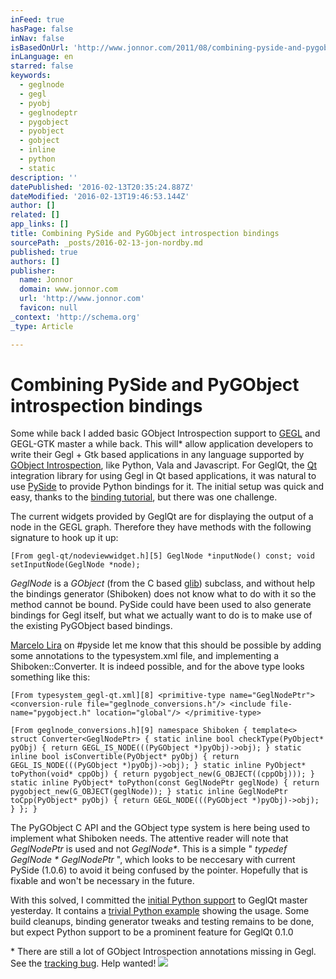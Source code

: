 ```yaml
---
inFeed: true
hasPage: false
inNav: false
isBasedOnUrl: 'http://www.jonnor.com/2011/08/combining-pyside-and-pygobject-introspection-bindings/'
inLanguage: en
starred: false
keywords:
  - geglnode
  - gegl
  - pyobj
  - geglnodeptr
  - pygobject
  - pyobject
  - gobject
  - inline
  - python
  - static
description: ''
datePublished: '2016-02-13T20:35:24.887Z'
dateModified: '2016-02-13T19:46:53.144Z'
author: []
related: []
app_links: []
title: Combining PySide and PyGObject introspection bindings
sourcePath: _posts/2016-02-13-jon-nordby.md
published: true
authors: []
publisher:
  name: Jonnor
  domain: www.jonnor.com
  url: 'http://www.jonnor.com'
  favicon: null
_context: 'http://schema.org'
_type: Article

---
```

# Combining PySide and PyGObject introspection bindings

Some while back I added basic GObject Introspection support to [GEGL][0] and GEGL-GTK master a while back. This will\* allow application developers to write their Gegl + Gtk based applications in any language supported by [GObject Introspection][1], like Python, Vala and Javascript. For GeglQt, the [Qt][2] integration library for using Gegl in Qt based applications, it was natural to use [PySide][3] to provide Python bindings for it. The initial setup was quick and easy, thanks to the [binding tutorial][4], but there was one challenge.

The current widgets provided by GeglQt are for displaying the output of a node in the GEGL graph. Therefore they have methods with the following signature to hook up it up:

    [From gegl-qt/nodeviewwidget.h][5] GeglNode *inputNode() const; void setInputNode(GeglNode *node);

_GeglNode_ is a _GObject_ (from the C based [glib][6]) subclass, and without help the bindings generator (Shiboken) does not know what to do with it so the method cannot be bound. PySide could have been used to also generate bindings for Gegl itself, but what we actually want to do is to make use of the existing PyGObject based bindings.

[Marcelo Lira][7] on \#pyside let me know that this should be possible by adding some annotations to the typesystem.xml file, and implementing a Shiboken::Converter. It is indeed possible, and for the above type looks something like this:

    [From typesystem_gegl-qt.xml][8] <primitive-type name="GeglNodePtr"> <conversion-rule file="geglnode_conversions.h"/> <include file-name="pygobject.h" location="global"/> </primitive-type> 

    [From geglnode_conversions.h][9] namespace Shiboken { template<> struct Converter<GeglNodePtr> { static inline bool checkType(PyObject* pyObj) { return GEGL_IS_NODE(((PyGObject *)pyObj)->obj); } static inline bool isConvertible(PyObject* pyObj) { return GEGL_IS_NODE(((PyGObject *)pyObj)->obj); } static inline PyObject* toPython(void* cppObj) { return pygobject_new(G_OBJECT((cppObj))); } static inline PyObject* toPython(const GeglNodePtr geglNode) { return pygobject_new(G_OBJECT(geglNode)); } static inline GeglNodePtr toCpp(PyObject* pyObj) { return GEGL_NODE(((PyGObject *)pyObj)->obj); } }; }

The PyGObject C API and the GObject type system is here being used to implement what Shiboken needs. The attentive reader will note that _GeglNodePtr_ is used and not _GeglNode\*_. This is a simple " _typedef GeglNode \* GeglNodePtr_ ", which looks to be neccesary with current PySide (1.0.6) to avoid it being confused by the pointer. Hopefully that is fixable and won't be necessary in the future.

With this solved, I committed the [initial Python support][10] to GeglQt master yesterday. It contains a [trivial Python example][11] showing the usage. Some build cleanups, binding generator tweaks and testing remains to be done, but expect Python support to be a prominent feature for GeglQt 0.1.0

\* There are still a lot of GObject Introspection annotations missing in Gegl. See the [tracking bug][12]. Help wanted!
[![](http://www.jonnor.com/wp/wp-content/plugins/flattr/img/flattr-badge-large.png)][13]

[0]: http://www.gegl.org/
[1]: https://live.gnome.org/GObjectIntrospection
[2]: http://qt.nokia.com/
[3]: http://www.pyside.org/
[4]: http://developer.qt.nokia.com/wiki/PySide_Binding_Generation_Tutorial
[5]: http://git.gnome.org/browse/gegl-qt/tree/gegl-qt/nodeviewwidget.h
[6]: http://developer.gnome.org/glib/
[7]: http://setanta.wordpress.com/
[8]: http://git.gnome.org/browse/gegl-qt/tree/pygegl-qt/typesystem_gegl-qt.xml
[9]: http://git.gnome.org/browse/gegl-qt/tree/pygegl-qt/geglnode_conversions.h
[10]: http://git.gnome.org/browse/gegl-qt/commit/?id=1a444f65ff80bb15bd43ea1a0206345b83c665e6
[11]: http://git.gnome.org/browse/gegl-qt/tree/examples/pyside-basic.py
[12]: https://bugzilla.gnome.org/show_bug.cgi?id=645822
[13]: http://www.jonnor.com/wp/?flattrss_redirect&id=453&md5=e9ce019de8f99aa917a8af716dfc8639